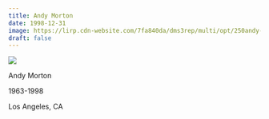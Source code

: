 ```yaml
---
title: Andy Morton
date: 1998-12-31
image: https://lirp.cdn-website.com/7fa840da/dms3rep/multi/opt/250andy-morton-1920w.jpg
draft: false
---
```


![](https://lirp.cdn-website.com/7fa840da/dms3rep/multi/opt/250andy-morton-1920w.jpg)

Andy Morton

1963-1998

Los Angeles, CA
